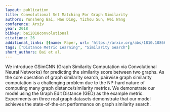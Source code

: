 ```yaml
---
layout: publication
title: Convolutional Set Matching For Graph Similarity
authors: Yunsheng Bai, Hao Ding, Yizhou Sun, Wei Wang
conference: Arxiv
year: 2018
bibkey: bai2018convolutional
citations: 26
additional_links: [{name: Paper, url: 'https://arxiv.org/abs/1810.10866'}]
tags: ["Distance Metric Learning", "Similarity Search"]
short_authors: Bai et al.
---
```

We introduce GSimCNN (Graph Similarity Computation via Convolutional Neural
Networks) for predicting the similarity score between two graphs. As the core
operation of graph similarity search, pairwise graph similarity computation is
a challenging problem due to the NP-hard nature of computing many graph
distance/similarity metrics. We demonstrate our model using the Graph Edit
Distance (GED) as the example metric. Experiments on three real graph datasets
demonstrate that our model achieves the state-of-the-art performance on graph
similarity search.